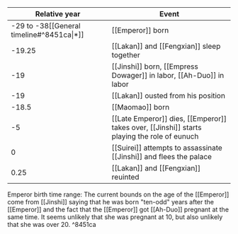 | Relative year                             | Event                                                                                       |
| ----------------------------------------- | ------------------------------------------------------------------------------------------- |
| -29 to -38[[General timeline#^8451ca\|*]] | [[Emperor]] born                                                                            |
| -19.25                                    | [[Lakan]] and [[Fengxian]] sleep together                                                   |
| -19                                       | [[Jinshi]] born, [[Empress Dowager]] in labor, [[Ah-Duo]] in labor                          |
| -19                                       | [[Lakan]] ousted from his position                                                          |
| -18.5                                     | [[Maomao]] born                                                                             |
| -5                                        | [[Late Emperor]] dies, [[Emperor]] takes over, [[Jinshi]] starts playing the role of eunuch |
| 0                                         | [[Suirei]] attempts to assassinate [[Jinshi]] and flees the palace                          |
| 0.25                                      | [[Lakan]] and [[Fengxian]] reuinted                                                         |
Emperor birth time range: The current bounds on the age of the [[Emperor]] come from [[Jinshi]] saying that he was born "ten-odd" years after the [[Emperor]] and the fact that the [[Emperor]] got [[Ah-Duo]] pregnant at the same time. It seems unlikely that she was pregnant at 10, but also unlikely that she was over 20. ^8451ca